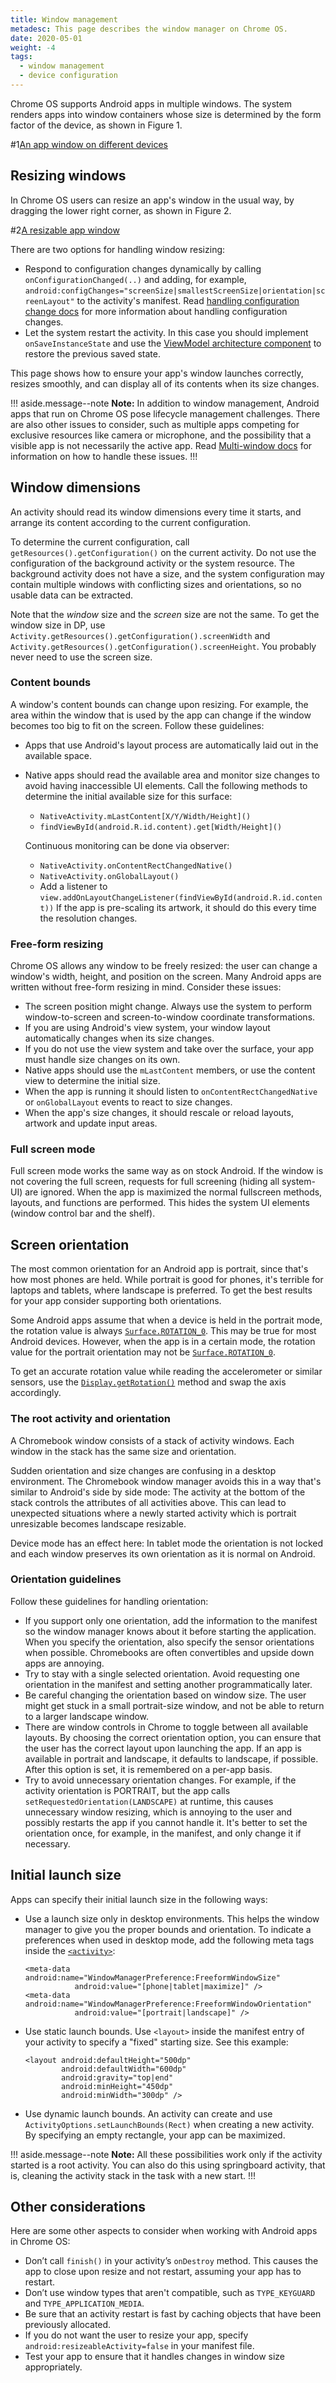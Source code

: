 ```yaml
---
title: Window management
metadesc: This page describes the window manager on Chrome OS.
date: 2020-05-01
weight: -4
tags:
  - window management
  - device configuration
---
```


Chrome OS supports Android apps in multiple windows. The system renders apps
into window containers whose size is determined by the form factor of the
device, as shown in Figure 1.

#1[An app window on different devices](/images/android/optimizing/fullscreen-and-windows.png)

## Resizing windows

In Chrome OS users can resize an app's window in the usual way, by dragging
the lower right corner, as shown in Figure 2.

#2[A resizable app window](/images/android/optimizing/resizable.png)

There are two options for handling window resizing:

- Respond to configuration changes dynamically by calling
  `onConfigurationChanged(..)` and adding, for example,
  `android:configChanges="screenSize|smallestScreenSize|orientation|screenLayout"`
  to the activity's manifest. Read
  [handling configuration change docs](https://developer.android.com/guide/topics/resources/runtime-changes)
  for more information about handling configuration changes.
- Let the system restart the activity. In this case you should implement
  `onSaveInstanceState` and use the [ViewModel architecture
  component](https://developer.android.com/topic/libraries/architecture/viewmodel) to restore the previous
  saved state.

This page shows how to ensure your app's window launches correctly, resizes
smoothly, and can display all of its contents when its size changes.

!!! aside.message--note
**Note:** In addition to window management, Android apps that run on Chrome OS pose
lifecycle management challenges. There are also other issues to consider, such
as multiple apps competing for exclusive resources like camera or microphone,
and the possibility that a visible app is not necessarily the active app. Read
[Multi-window docs](https://developer.android.com/guide/topics/ui/multi-window) for information on how to
handle these issues.
!!!

## Window dimensions

An activity should read its window dimensions every time it starts, and
arrange its content according to the current configuration.

To determine the current configuration, call `getResources().getConfiguration()`
on the current activity. Do not use the
configuration of the background activity or the system resource.
The background activity does not have a size, and the system configuration may
contain multiple windows with conflicting sizes and orientations, so no usable
data can be extracted.

Note that the _window_ size and the _screen_ size are not the same. To get the
window size in DP, use `Activity.getResources().getConfiguration().screenWidth`
and `Activity.getResources().getConfiguration().screenHeight`. You probably
never need to use the screen size.

### Content bounds

A window's content bounds can change upon resizing. For example, the area within
the window that is used by the app can change if the window becomes too big to
fit on the screen. Follow these guidelines:

- Apps that use Android's layout process are automatically laid out
  in the available space.
- Native apps should read the available area and monitor size changes to avoid
  having inaccessible UI elements. Call the following methods to determine the
  initial available size for this surface:

  - `NativeActivity.mLastContent[X/Y/Width/Height]()`
  - `findViewById(android.R.id.content).get[Width/Height]()`

  Continuous monitoring can be done via observer:

  - `NativeActivity.onContentRectChangedNative()`
  - `NativeActivity.onGlobalLayout()`
  - Add a listener to `view.addOnLayoutChangeListener(findViewById(android.R.id.content))`
    If the app is pre-scaling its artwork, it should do this every time the resolution changes.

### Free-form resizing

Chrome OS allows any window to be freely resized: the user can change a window's
width, height, and position on the screen. Many Android apps are written without
free-form resizing in mind. Consider these issues:

- The screen position might change. Always use the
  system to perform window-to-screen and screen-to-window coordinate transformations.
- If you are using Android's view system, your window layout
  automatically changes when its size changes.
- If you do not use the view system and take over the surface, your app must
  handle size changes on its own.
- Native apps should use the `mLastContent` members, or use the content view to
  determine the initial size.
- When the app is running it should listen to `onContentRectChangedNative` or
  `onGlobalLayout` events to react to size changes.
- When the app's size changes, it should rescale or reload layouts, artwork
  and update input areas.

### Full screen mode

Full screen mode works the same way as on stock Android.
If the window is not covering the full screen, requests for full screening
(hiding all system-UI) are ignored. When the app is maximized
the normal fullscreen methods, layouts, and functions are performed.
This hides the system UI elements (window control bar and the shelf).

## Screen orientation

The most common orientation for an Android app is portrait, since that's how
most phones are held. While portrait is good for phones, it's terrible for
laptops and tablets, where landscape is preferred. To get
the best results for your app consider supporting both orientations.

Some Android apps assume that when a device is held in the portrait mode, the
rotation value is always [`Surface.ROTATION_0`](https://developer.android.com/reference/android/view/Surface.html#ROTATION_0).
This may be true for most Android devices. However, when the app is in a
certain mode, the rotation value for the portrait orientation may not be
[`Surface.ROTATION_0`](https://developer.android.com/reference/android/view/Surface.html#ROTATION_0).

To get an accurate rotation value while reading the accelerometer or similar
sensors, use the [`Display.getRotation()`](<https://developer.android.com/reference/android/view/Display.html#getRotation()>)
method and swap the axis accordingly.

### The root activity and orientation

A Chromebook window consists of a stack of activity windows. Each window
in the stack has the same size and orientation.

Sudden orientation and size changes are confusing in a desktop
environment. The Chromebook window manager avoids this in a way that's similar
to Android's side by side mode: The activity at the bottom of the stack controls
the attributes of all activities above. This can lead to unexpected situations
where a newly started activity which is portrait unresizable becomes landscape
resizable.

Device mode has an effect here: In tablet mode the orientation is not locked and
each window preserves its own orientation as it is normal
on Android.

### Orientation guidelines

Follow these guidelines for handling orientation:

- If you support only one orientation, add the information to the manifest so
  the window manager knows about it before starting the application. When you
  specify the orientation, also specify the sensor orientations when possible.
  Chromebooks are often convertibles and upside down apps are annoying.
- Try to stay with a single selected orientation. Avoid requesting one orientation
  in the manifest and setting another programmatically later.
- Be careful changing the orientation based on window size. The user might get
  stuck in a small portrait-size window, and not be able to return to a larger
  landscape window.
- There are window controls in Chrome to toggle between all available
  layouts. By choosing the correct orientation option, you can ensure that the user
  has the correct layout upon launching the app. If an app is available in portrait
  and landscape, it defaults to landscape, if possible. After this option is set,
  it is remembered on a per-app basis.
- Try to avoid unnecessary orientation changes. For example, if the activity
  orientation is PORTRAIT, but the app calls `setRequestedOrientation(LANDSCAPE)`
  at runtime, this causes unnecessary window resizing, which is annoying to the
  user and possibly restarts the app if you cannot handle it. It's better to set
  the orientation once, for example, in the manifest, and only change it
  if necessary.

## Initial launch size

Apps can specify their initial launch size in the following ways:

- Use a launch size only in desktop environments.
  This helps the window manager to give you the proper bounds and
  orientation. To indicate a preferences when used in desktop mode, add
  the following meta tags inside the
  [`<activity>`](https://developer.android.com/guide/topics/manifest/activity-element.html):

      <meta-data android:name="WindowManagerPreference:FreeformWindowSize"
                 android:value="[phone|tablet|maximize]" />
      <meta-data android:name="WindowManagerPreference:FreeformWindowOrientation"
                 android:value="[portrait|landscape]" />

- Use static launch bounds. Use `<layout>` inside the manifest entry of your
  activity to specify a "fixed" starting size. See this example:

      <layout android:defaultHeight="500dp"
              android:defaultWidth="600dp"
              android:gravity="top|end"
              android:minHeight="450dp"
              android:minWidth="300dp" />

- Use dynamic launch bounds. An activity can create and use
  `ActivityOptions.setLaunchBounds(Rect)` when creating a new activity. By
  specifying an empty rectangle, your app can be maximized.

!!! aside.message--note
**Note:** All these possibilities work only if the activity started is a root
activity. You can also do this using springboard activity, that is, cleaning
the activity stack in the task with a new start.
!!!

## Other considerations

Here are some other aspects to consider when working with Android apps in
Chrome OS:

- Don’t call `finish()` in your activity’s `onDestroy` method. This causes the
  app to close upon resize and not restart, assuming your app has to restart.
- Don’t use window types that aren't compatible, such as `TYPE_KEYGUARD` and
  `TYPE_APPLICATION_MEDIA`.
- Be sure that an activity restart is fast by caching objects that have been
  previously allocated.
- If you do not want the user to resize your app, specify
  <code>android:resizeableActivity=false</code> in your manifest file.
- Test your app to ensure that it handles changes in
  window size appropriately.

